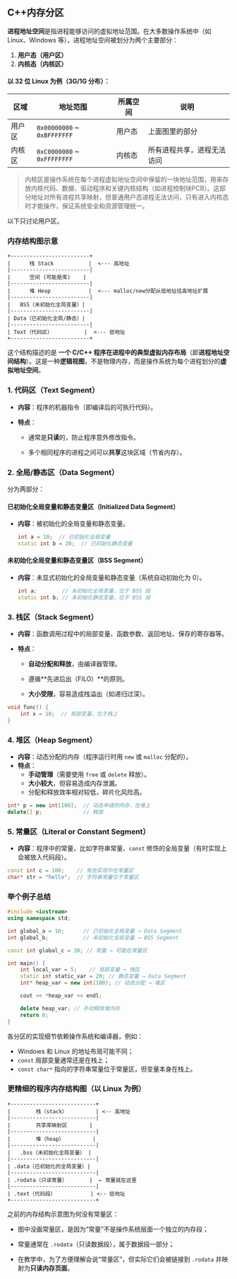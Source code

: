 ## C++内存分区

**进程地址空间**是指进程能够访问的虚拟地址范围。在大多数操作系统中（如 Linux、Windows 等），进程地址空间被划分为两个主要部分：

1. **用户态（用户区）**
2. **内核态（内核区）**

#### 以 32 位 Linux 为例（3G/1G 分布）：

| 区域   | 地址范围                    | 所属空间 | 说明                       |
| ------ | --------------------------- | -------- | -------------------------- |
| 用户区 | `0x00000000` ~ `0xBFFFFFFF` | 用户态   | 上面图里的部分             |
| 内核区 | `0xC0000000` ~ `0xFFFFFFFF` | 内核态   | 所有进程共享，进程无法访问 |

> 内核区是操作系统在每个进程虚拟地址空间中保留的一块地址范围，用来存放内核代码、数据、驱动程序和关键内核结构（如进程控制块PCB）。这部分地址对所有进程共享映射，但普通用户态进程无法访问，只有进入内核态时才能操作，保证系统安全和资源管理统一。

以下只讨论用户区。

### 内存结构图示意

```pgsql
+-------------------------+
|      栈 Stack           |  <--- 高地址
|-------------------------|
|      空间 (可能是库)    |
|-------------------------|
|      堆 Heap            |  <--- malloc/new分配从低地址往高地址扩展
|-------------------------|
|   BSS（未初始化全局变量）|
|-------------------------|
| Data（已初始化全局/静态）|
|-------------------------|
| Text（代码区）          |  <--- 低地址
+-------------------------+
```

这个结构描述的是 **一个 C/C++ 程序在进程中的典型虚拟内存布局**（即**进程地址空间结构**）。这是一种**逻辑视图**，不是物理内存，而是操作系统为每个进程划分的**虚拟地址空间**。

### 1. 代码区（Text Segment）

- **内容**：程序的机器指令（即编译后的可执行代码）。

- **特点**：

  - 通常是**只读**的，防止程序意外修改指令。

  - 多个相同程序的进程之间可以**共享**这块区域（节省内存）。

### 2. 全局/静态区（Data Segment）

分为两部分：

#### 已初始化全局变量和静态变量区（Initialized Data Segment）

- **内容**：被初始化的全局变量和静态变量。

  ```cpp
  int a = 10;  // 已初始化全局变量
  static int b = 20;  // 已初始化静态变量
  ```

#### 未初始化全局变量和静态变量区（BSS Segment）

- **内容**：未显式初始化的全局变量和静态变量（系统自动初始化为 0）。

  ```cpp
  int a;        // 未初始化全局变量，位于 BSS 段
  static int b; // 未初始化静态变量，位于 BSS 段
  ```

### 3. 栈区（Stack Segment）

- **内容**：函数调用过程中的局部变量、函数参数、返回地址、保存的寄存器等。

- **特点**：

  - **自动分配和释放**，由编译器管理。

  - 遵循**先进后出（FILO）**的原则。

  - **大小受限**，容易造成栈溢出（如递归过深）。

```cpp
void func() {
    int x = 10;  // 局部变量，位于栈上
}
```

### 4. 堆区（Heap Segment）

- **内容**：动态分配的内存（程序运行时用 `new` 或 `malloc` 分配的）。
- **特点**：
  - **手动管理**（需要使用 `free` 或 `delete` 释放）。
  - **大小较大**，但容易造成内存泄漏。
  - 分配和释放效率相对较低，碎片化风险高。

```cpp
int* p = new int[100];  // 动态申请的内存，在堆上
delete[] p;             // 释放
```

### 5. 常量区（Literal or Constant Segment）

- **内容**：程序中的常量，比如字符串常量、`const` 修饰的全局变量（有时实现上会被放入代码段）。

```cpp
const int c = 100;    // 有些实现中在常量区
char* str = "hello";  // 字符串常量位于常量区
```

### 举个例子总结

```cpp
#include <iostream>
using namespace std;

int global_a = 10;      // 已初始化全局变量 → Data Segment
int global_b;           // 未初始化全局变量 → BSS Segment

const int global_c = 30; // 常量 → 可能在常量区

int main() {
    int local_var = 5;    // 局部变量 → 栈区
    static int static_var = 20; // 静态变量 → Data Segment
    int* heap_var = new int(100); // 动态分配 → 堆区

    cout << *heap_var << endl;

    delete heap_var; // 手动释放堆内存
    return 0;
}
```

各分区的实现细节依赖操作系统和编译器，例如：

- Windows 和 Linux 的地址布局可能不同；
- `const` 局部变量通常还是在栈上；
- `const char*` 指向的字符串常量位于常量区，但变量本身在栈上。

###  更精细的程序内存结构图（以 Linux 为例）

```pgsql
+---------------------------+
|        栈（stack）         | <-- 高地址
|---------------------------|
|        共享库映射区       |
|---------------------------|
|        堆（heap）         |
|---------------------------|
|   .bss（未初始化全局变量） |
|---------------------------|
| .data（已初始化的全局变量）|
|---------------------------|
| .rodata（只读常量）       |  ← 常量就在这里
|---------------------------|
| .text（代码段）           | <-- 低地址
+---------------------------+
```

之前的内存结构示意图为何没有常量区：

- 图中没画常量区，是因为“常量”不是操作系统层面一个独立的内存段；

- 常量通常在 `.rodata`（只读数据段），属于数据段一部分；

- 在教学中，为了方便理解会说“常量区”，但实际它们会被链接到 `.rodata` 并映射为**只读内存页面**。